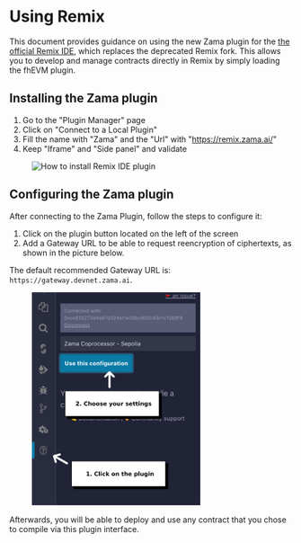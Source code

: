 # Using Remix

This document provides guidance on using the new Zama plugin for the [the official Remix IDE](https://remix.ethereum.org), which replaces the deprecated Remix fork. This allows you to develop and manage contracts directly in Remix by simply loading the fhEVM plugin.

## Installing the Zama plugin

1. Go to the "Plugin Manager" page
2. Click on "Connect to a Local Plugin"
3. Fill the name with "Zama" and the "Url" with "https://remix.zama.ai/"
4. Keep "Iframe" and "Side panel" and validate

<figure><img src="../../.gitbook/assets/remixide.png" alt="How to install Remix IDE plugin" width="300"><figcaption></figcaption></figure>

## Configuring the Zama plugin

After connecting to the Zama Plugin, follow the steps to configure it:

1. Click on the plugin button located on the left of the screen
2. Add a Gateway URL to be able to request reencryption of ciphertexts, as shown in the picture below.

The default recommended Gateway URL is: `https://gateway.devnet.zama.ai`.

<figure><img src="../../.gitbook/assets/useGateway.png" alt="How to install Remix IDE plugin" width="300"><figcaption></figcaption></figure>

Afterwards, you will be able to deploy and use any contract that you chose to compile via this plugin interface.
